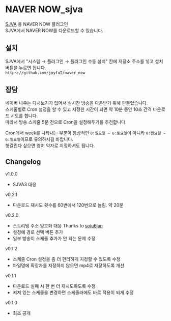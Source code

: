 # NAVER NOW_sjva
[SJVA](https://sjva.me/) 용 NAVER NOW 플러그인  
SJVA에서 NAVER NOW를 다운로드할 수 있습니다.

## 설치
SJVA에서 "시스템 → 플러그인 → 플러그인 수동 설치" 칸에 저장소 주소를 넣고 설치 버튼을 누르면 됩니다.  
`https://github.com/joyfuI/naver_now`

## 잡담
네이버 나우는 다시보기가 없어서 실시간 방송을 다운받기 위해 만들었습니다.  
스케줄별로 Cron 설정을 할 수 있고 지정한 시간이 되면 약 10분 동안 10초 간격 다운로드 시도를 합니다.  
따라서 방송 스케줄 5분 전으로 Cron을 설정해두기를 추천합니다.

Cron에서 week를 나타내는 부분이 통상적인 `0:일요일 ~ 6:토요일`이 아니라 `0:월요일 ~ 6:일요일`이므로 유의하시길 바랍니다.  
헛갈린다 싶으면 영어 약자로 지정하셔도 됩니다.

## Changelog
v1.0.0
* SJVA3 대응

v0.2.1
* 다운로드 재시도 횟수를 60번에서 120번으로 늘림. 약 20분

v0.2.0
* 스트리밍 주소 암호화 대응
  Thanks to [soju6jan](https://github.com/soju6jan)
* 설정에 경로 선택 버튼 추가
* 일부 방송이 스케줄 추가가 안 되는 문제 수정

v0.1.2
* 스케줄 Cron 설정을 좀 더 편리하게 지정할 수 있도록 수정
* 파일명에 확장자를 지정하지 않으면 mp4로 저장하도록 개선

v0.1.1
* 다운로드 실패 시 한 번 더 재시도하도록 수정
* 켜져 있는 스케줄을 변경하면 스케줄러에도 바로 적용이 되게 수정

v0.1.0
* 최초 공개
